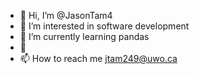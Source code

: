 - 👋 Hi, I’m @JasonTam4
- 👀 I’m interested in software development
- 🌱 I’m currently learning pandas
- 💞️ 
- 📫 How to reach me jtam249@uwo.ca
<!---
JasonTam4/JasonTam4 is a ✨ special ✨ repository because its `README.md` (this file) appears on your GitHub profile.
You can click the Preview link to take a look at your changes.
--->
